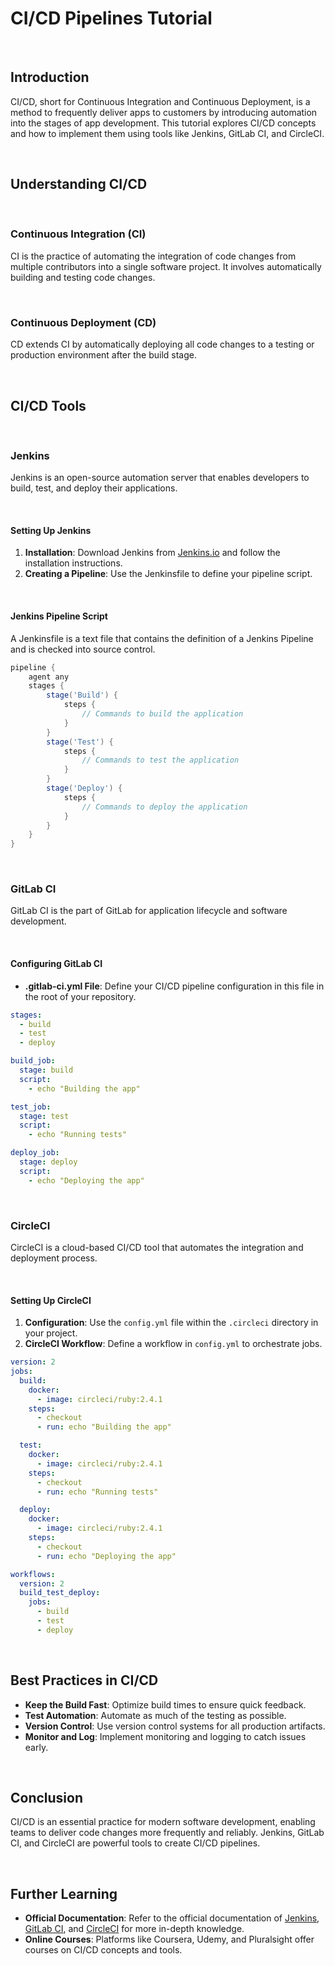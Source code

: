 # CI/CD Pipelines Tutorial

<br>

## Introduction

CI/CD, short for Continuous Integration and Continuous Deployment, is a method to frequently deliver apps to customers by introducing automation into the stages of app development. This tutorial explores CI/CD concepts and how to implement them using tools like Jenkins, GitLab CI, and CircleCI.

<br>

## Understanding CI/CD

<br>

### Continuous Integration (CI)

CI is the practice of automating the integration of code changes from multiple contributors into a single software project. It involves automatically building and testing code changes.

<br>

### Continuous Deployment (CD)

CD extends CI by automatically deploying all code changes to a testing or production environment after the build stage.

<br>

## CI/CD Tools

<br>

### Jenkins

Jenkins is an open-source automation server that enables developers to build, test, and deploy their applications.

<br>

#### Setting Up Jenkins

1. **Installation**: Download Jenkins from [Jenkins.io](https://www.jenkins.io/download/) and follow the installation instructions.
2. **Creating a Pipeline**: Use the Jenkinsfile to define your pipeline script.

<br>

#### Jenkins Pipeline Script

A Jenkinsfile is a text file that contains the definition of a Jenkins Pipeline and is checked into source control.

```groovy
pipeline {
    agent any
    stages {
        stage('Build') {
            steps {
                // Commands to build the application
            }
        }
        stage('Test') {
            steps {
                // Commands to test the application
            }
        }
        stage('Deploy') {
            steps {
                // Commands to deploy the application
            }
        }
    }
}
```

<br>

### GitLab CI

GitLab CI is the part of GitLab for application lifecycle and software development.

<br>

#### Configuring GitLab CI

- **.gitlab-ci.yml File**: Define your CI/CD pipeline configuration in this file in the root of your repository.

```yaml
stages:
  - build
  - test
  - deploy

build_job:
  stage: build
  script:
    - echo "Building the app"

test_job:
  stage: test
  script:
    - echo "Running tests"

deploy_job:
  stage: deploy
  script:
    - echo "Deploying the app"
```

<br>

### CircleCI

CircleCI is a cloud-based CI/CD tool that automates the integration and deployment process.

<br>

#### Setting Up CircleCI

1. **Configuration**: Use the `config.yml` file within the `.circleci` directory in your project.
2. **CircleCI Workflow**: Define a workflow in `config.yml` to orchestrate jobs.

```yaml
version: 2
jobs:
  build:
    docker:
      - image: circleci/ruby:2.4.1
    steps:
      - checkout
      - run: echo "Building the app"

  test:
    docker:
      - image: circleci/ruby:2.4.1
    steps:
      - checkout
      - run: echo "Running tests"

  deploy:
    docker:
      - image: circleci/ruby:2.4.1
    steps:
      - checkout
      - run: echo "Deploying the app"

workflows:
  version: 2
  build_test_deploy:
    jobs:
      - build
      - test
      - deploy
```

<br>

## Best Practices in CI/CD

- **Keep the Build Fast**: Optimize build times to ensure quick feedback.
- **Test Automation**: Automate as much of the testing as possible.
- **Version Control**: Use version control systems for all production artifacts.
- **Monitor and Log**: Implement monitoring and logging to catch issues early.

<br>

## Conclusion

CI/CD is an essential practice for modern software development, enabling teams to deliver code changes more frequently and reliably. Jenkins, GitLab CI, and CircleCI are powerful tools to create CI/CD pipelines.

<br>

## Further Learning

- **Official Documentation**: Refer to the official documentation of [Jenkins](https://www.jenkins.io/doc/), [GitLab CI](https://docs.gitlab.com/ee/ci/), and [CircleCI](https://circleci.com/docs/2.0/) for more in-depth knowledge.
- **Online Courses**: Platforms like Coursera, Udemy, and Pluralsight offer courses on CI/CD concepts and tools.
